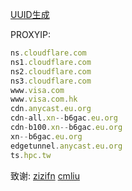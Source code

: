[UUID生成](https://1024tools.com/uuid)

PROXYIP:
```js
ns.cloudflare.com
ns1.cloudflare.com
ns2.cloudflare.com
ns3.cloudflare.com
www.visa.com
www.visa.com.hk
cdn.anycast.eu.org
cdn-all.xn--b6gac.eu.org
cdn-b100.xn--b6gac.eu.org
xn--b6gac.eu.org
edgetunnel.anycast.eu.org
ts.hpc.tw
```

致谢: [zizifn](https://github.com/zizifn/edgetunnel) [cmliu](https://github.com/cmliu/edgetunnel)
